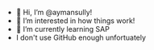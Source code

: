 - 👋 Hi, I’m @aymansully!
- 👀 I’m interested in how things work!
- 🌱 I’m currently learning SAP
- I don't use GitHub enough unfortuately

<!---
aymansully/aymansully is a ✨ special ✨ repository because its `README.md` (this file) appears on your GitHub profile.
You can click the Preview link to take a look at your changes.
--->
